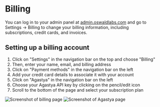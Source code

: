 # Billing

You can log in to your admin panel at [admin.oswaldlabs.com](https://admin.oswaldlabs.com) and go to Settings → Billing to change your billing information, including subscriptions, credit cards, and invoices.

## Setting up a billing account

1. Click on "Settings" in the navigation bar on the top and choose "Billing"
2. Then, enter your name, email, and billing address
3. Click on "Payment methods" in the navigation bar on the left
4. Add your credit card details to associate it with your account
5. Click on "Agastya" in the navigation bar on the left
6. Choose your Agastya API key by clicking on the pencil/edit icon
7. Scroll to the bottom of the page and select your subscription plan

![Screenshot of billing page](https://public-cdn.oswaldlabs.com/help-assets/Screen%20Shot%202019-08-08%20at%2019.21.21.png)
![Screenshot of Agastya page](https://public-cdn.oswaldlabs.com/help-assets/Screen%20Shot%202019-08-08%20at%2019.28.06.png)
